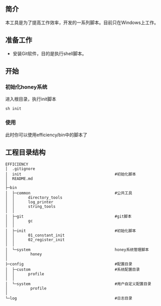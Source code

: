 ## 简介

本工具是为了提高工作效率，开发的一系列脚本。目前只在Windows上工作。

## 准备工作
- 安装Git软件，目的是执行shell脚本。

## 开始

### 初始化honey系统
进入根目录，执行init脚本
```
sh init
```
### 使用
此时你可以使用efficiency/bin中的脚本了

## 工程目录结构

```
EFFICIENCY
│  .gitignore
│  init                                         #初始化脚本
│  README.md
│
├─bin
│  ├─common                                     #公共工具
│  │      directory_tools
│  │      log_printer
│  │      string_tools
│  │
│  ├─git                                        #git脚本
│  │      gc
│  │
│  ├─init                                       #初始化脚本
│  │      01_constant_init
│  │      02_register_init
│  │
│  └─system                                     honey系统管理脚本
│          honey
│
├─config                                        #配置目录
│  ├─custom                                     #系统配置目录
│  │      profile
│  │
│  └─system                                     #用户自定义配置目录
│          profile
│
└─log                                           #日志目录
    
```